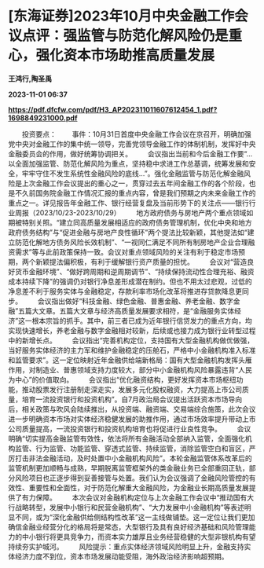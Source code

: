 # [东海证券]2023年10月中央金融工作会议点评：强监管与防范化解风险仍是重心，强化资本市场助推高质量发展
**王鸿行,陶圣禹**

**2023-11-01 06:37**

**https://pdf.dfcfw.com/pdf/H3_AP202311011607612454_1.pdf?1698849231000.pdf**

　　投资要点： 　　事件：10月31日首度中央金融工作会议在京召开，明确加强党中央对金融工作的集中统一领导，完善党领导金融工作的体制机制，发挥好中央金融委员会的作用，做好统筹协调把关。 　　会议指出当前和今后金融工作要“…以全面加强监管、防范化解风险为重点，坚持稳中求进工作总基调，统筹发展和安全，牢牢守住不发生系统性金融风险的底线…”。强化金融监管与防范化解金融风险是上次金融工作会议提出的重心之一，贯穿过去五年间金融工作的各个阶段，也是不久前国务院金融工作情况汇报的重点内容，曾是我们预期之内未来金融工作的重点之一。详见报告年金融工作、银行经营复盘及当前形势下的关注点——银行行业周报（2023/10/23-2023/10/29） 　　地方政府债务与房地产两个重点领域如期被特别关照。“建立同高质量发展相适应的政府债务管理机制，优化中央和地方政府债务结构”与“促进金融与房地产良性循环”两个提法比较新颖，其他提法如“建立防范化解地方债务风险长效机制”、“一视同仁满足不同所有制房地产企业合理融资需求”等与此前政策保持一致。会议对重点领域风险的关注有利于稳定市场预期，两个新颖提法偏积极，有利于缓解银行资产质量的担忧。 　　会议对“营造良好货币金融环境”、“做好跨周期和逆周期调节”、“持续保持流动性合理充裕、融资成本持续下降”的强调仍对银行净息差形成潜在制约。但也不用太过悲观，过低的净息差不利于服务实体与金融稳定，存款利率市场化改革将推进存贷款降息更同步。 　　会议指出做好“科技金融、绿色金融、普惠金融、养老金融、数字金融”五篇大文章。五篇大文章与经济高质量发展要求相符，是“金融服务实体经济”这一根本宗旨的抓手。其中，前三者已成为近年银行信贷发力的重点方向，均实现快速增长，养老金融与数字金融相对较新，后续或也接力成为银行业转型过程中的新增长点。 　　会议指出“完善机构定位，支持国有大型金融机构做优做强，当好服务实体经济的主力军和维护金融稳定的压舱石，严格中小金融机构准入标准和监管要求”。这一定位映射近年金融供给端新格局：国有大型金融机构发挥头雁作用，对制造业、普惠领域支持力度较大，部分中小金融机构风险暴露违背“人民为中心”的价值取向。 　　会议指出“优化融资结构，更好发挥资本市场枢纽功能，推动股票发行注册制走深走实，发展多元化股权融资，大力提高上市公司质量，培育一流投资银行和投资机构”。自7月政治局会议提出活跃资本市场导向后，相关政策与吹风会陆续推出，从投资端、融资端、交易端综合施策，此次会议进一步明确资本市场对实体经济稳健发展的助推作用，通过市场效率提升带动上市公司质量提高，一流投资银行和投资机构培育也将促进行业良性竞争。 　　会议明确“切实提高金融监管有效性，依法将所有金融活动全部纳入监管，全面强化机构监管、行为监管、功能监管、穿透式监管、持续监管，消除监管空白和盲区，严厉打击非法金融活动，及时处置中小金融机构风险”。本轮金融监管体系改革后的监管机制更加顺畅与成熟，早期脱离监管框架外的类金融业务已全部重回正轨，部分风险项目也正逐步得到妥善接管与处置。我们认为会议强调了金融风险管控的有效性、重要性和全面性，对于防范化解重大金融风险，为金融业长期高质量发展提供了有力保障。 　　本次会议对金融机构定位与上次金融工作会议中“推动国有大行战略转型，发展中小银行和民营金融机构”、“大力发展中小金融机构”等表述明显不同，或为“深化金融供给侧结构性改革”这一主线做铺垫。这一定位让我们更加确信金融业经营分化的格局将是常态，大型银行及具有良好经济基础和风险管理能力的中小银行将更具竞争力，而资本实力雄厚且业务经营稳健的大型非银机构有望持续夯实护城河。 　　风险提示：重点实体经济领域风险明显上升，金融支持实体经济力度不到位，资本市场发展动能受阻，海外政治经济影响超预期。